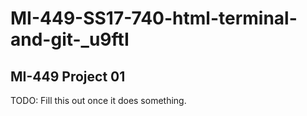 # MI-449-SS17-740-html-terminal-and-git-_u9ftI
## MI-449 Project 01
TODO: Fill this out once it does something.
